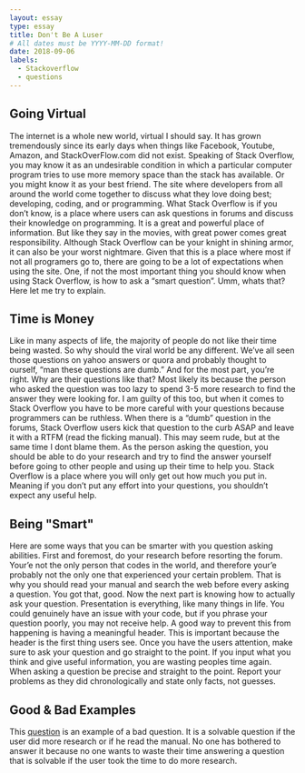 ```yaml
---
layout: essay
type: essay
title: Don't Be A Luser
# All dates must be YYYY-MM-DD format!
date: 2018-09-06
labels:
  - Stackoverflow
  - questions
---
```

## Going Virtual
The internet is a whole new world, virtual I should say. It has grown tremendously since its early days when things like Facebook, Youtube, Amazon, and StackOverFlow.com did not exist. Speaking of Stack Overflow, you may know it as an undesirable condition in which a particular computer program tries to use more memory space than the stack has available. Or you might know it as your best friend. The site where developers from all around the world come together to discuss what they love doing best; developing, coding, and or programming. What Stack Overflow is if you don’t know, is a place where users can ask questions in forums and discuss their knowledge on programming. It is a great and powerful place of information. But like they say in the movies, with great power comes great responsibility. Although Stack Overflow can be your knight in shining armor, it can also be your worst nightmare. Given that this is a place where most if not all programers go to, there are going to be a lot of expectations when using the site. One, if not the most important thing you should know when using Stack Overflow, is how to ask a “smart question”. Umm, whats that? Here let me try to explain.

## Time is Money
Like in many aspects of life, the majority of people do not like their time being wasted. So why should the viral world be any different. We’ve all seen those questions on yahoo answers or quora and probably thought to ourself, “man these questions are dumb.” And for the most part, you’re right. Why are their questions like that? Most likely its because the person who asked the question was too lazy to spend 3-5 more research to find the answer they were looking for. I am guilty of this too, but when it comes to Stack Overflow you have to be more careful with your questions because programmers can be ruthless. When there is a “dumb” question in the forums, Stack Overflow users kick that question to the curb ASAP and leave it with a RTFM (read the ficking manual). This may seem rude, but at the same time I dont blame them. As the person asking the question, you should be able to do your research and try to find the answer yourself before going to other people and using up their time to help you. Stack Overflow is a place where you will only get out how much you put in. Meaning if you don’t put any effort into your questions, you shouldn’t expect any useful help.

## Being "Smart"
Here are some ways that you can be smarter with you question asking abilities. First and foremost, do your research before resorting the forum. Your’e not the only person that codes in the world, and therefore your’e probably not the only one that experienced your certain problem. That is why you should read your manual and search the web before every asking a question. You got that, good. Now the next part is knowing how to actually ask your question. Presentation is everything, like many things in life. You could genuinely have an issue with your code, but if you phrase your question poorly, you may not receive help. A good way to prevent this from happening is having a meaningful header. This is important because the header is the first thing users see. Once you have the users attention, make sure to ask your question and go straight to the point. If you input what you think and give useful information, you are wasting peoples time again. When asking a question be precise and straight to the point. Report your problems as they did chronologically and state only facts, not guesses. 

## Good & Bad Examples
This [question](https://stackoverflow.com/questions/52218637/is-it-possible-to-call-stored-procedure-from-stored-function) is an example of a bad question. It is a solvable question if the user did more research or if he read the manual. No one has bothered to answer it because no one wants to waste their time answering a question that is solvable if the user took the time to do more research.
